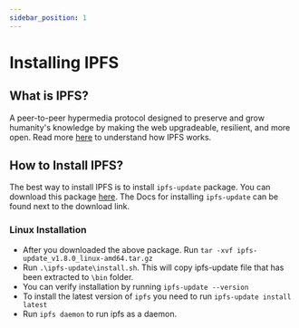 ```yaml
---
sidebar_position: 1
---
```


# Installing IPFS
## What is IPFS?
A peer-to-peer hypermedia protocol designed to preserve and grow humanity's knowledge by making the web upgradeable, resilient, and more open. Read more [here](https://ipfs.io/#how) to understand how IPFS works.

## How to Install IPFS?
The best way to install IPFS is to install `ipfs-update` package.  You can download this package [here](https://dist.ipfs.io/#ipfs-update). The Docs for installing `ipfs-update` can be found next to the download link.

### Linux Installation
* After you downloaded the above package. Run `tar -xvf ipfs-update_v1.8.0_linux-amd64.tar.gz`
* Run `.\ipfs-update\install.sh`. This will copy ipfs-update file that has been extracted to `\bin` folder.
* You can verify installation by running `ipfs-update --version`
* To install the latest version of `ipfs` you need to run `ipfs-update install latest`
* Run `ipfs daemon` to run ipfs as a daemon.
  